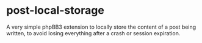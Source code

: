 # post-local-storage
 A very simple phpBB3 extension to locally store the content of a post being written, to avoid losing everything after a crash or session expiration.
